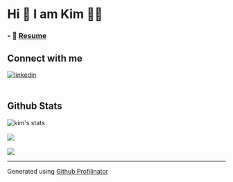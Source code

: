 <!-- <div>
<img src="https://rishavanand.github.io/static/images/greetings.gif" align="center" style="width: 60%" />
</div>  -->

# Hi 👋 I am Kim 👨‍💻

<!-- ### <div>- 💼 [Portfolio](https://kimfom01.github.io/portfolio/) </div>   -->
### <div>- 📜 [Resume](https://kimfom01.github.io/resume/Kim_Fom_Resume.pdf) </div>

## Connect with me  
<div>
  <!-- <a href="https://github.com/kimfom01" target="_blank">
  <img src=https://img.shields.io/badge/github-%2324292e.svg?&style=for-the-badge&logo=github&logoColor=white alt=github style="margin-bottom: 5px;" />
  </a>
  <a href="https://twitter.com/kimographie" target="_blank">
  <img src=https://img.shields.io/badge/twitter-%2300acee.svg?&style=for-the-badge&logo=twitter&logoColor=white alt=twitter style="margin-bottom: 5px;" />
  </a> -->
  <a href="https://linkedin.com/in/kim-fom" target="_blank">
  <img src=https://img.shields.io/badge/linkedin-%231E77B5.svg?&style=for-the-badge&logo=linkedin&logoColor=white alt=linkedin style="margin-bottom: 5px;" />
  </a>  
</div>  

<br/>  

## Github Stats  
<div>
  <img align="center" src="https://github-readme-stats.vercel.app/api?username=kimfom01&count_private=true&show_icons=true&theme=midnight-purple&locale=en" alt="kim's stats">
</div>  

<br/>  

<div>
  <img src="https://github-readme-stats.vercel.app/api/top-langs/?username=kimfom01&layout=compact&theme=midnight-purple&locale=en&langs_count=10" />
</div>  

<br/>  

<div>
  <img src="https://komarev.com/ghpvc/?username=kimfom01&&style=flat-square" />
</div>  

----
<div>Generated using <a href="https://profilinator.rishav.dev/" target="_blank">Github Profilinator</a></div>
